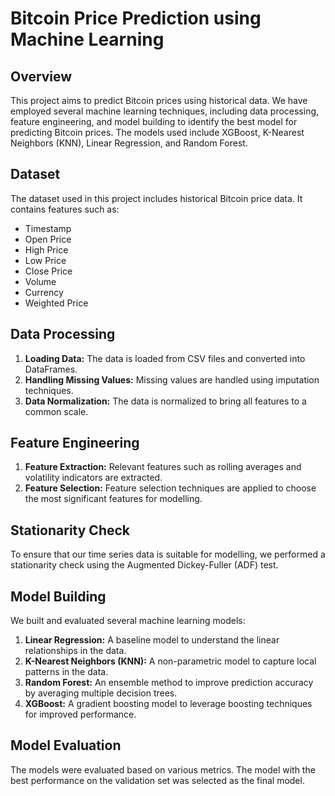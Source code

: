 # Bitcoin Price Prediction using Machine Learning

## Overview

This project aims to predict Bitcoin prices using historical data. We have employed several machine learning techniques, including data processing, feature engineering, and model building to identify the best model for predicting Bitcoin prices. The models used include XGBoost, K-Nearest Neighbors (KNN), Linear Regression, and Random Forest.

## Dataset

The dataset used in this project includes historical Bitcoin price data. It contains features such as:
- Timestamp
- Open Price
- High Price
- Low Price
- Close Price
- Volume
- Currency
- Weighted Price

## Data Processing

1. **Loading Data:** The data is loaded from CSV files and converted into DataFrames.
2. **Handling Missing Values:** Missing values are handled using imputation techniques.
3. **Data Normalization:** The data is normalized to bring all features to a common scale.

## Feature Engineering

1. **Feature Extraction:** Relevant features such as rolling averages and volatility indicators are extracted.
2. **Feature Selection:** Feature selection techniques are applied to choose the most significant features for modelling.

## Stationarity Check

To ensure that our time series data is suitable for modelling, we performed a stationarity check using the Augmented Dickey-Fuller (ADF) test.
## Model Building

We built and evaluated several machine learning models:

1. **Linear Regression:** A baseline model to understand the linear relationships in the data.
2. **K-Nearest Neighbors (KNN):** A non-parametric model to capture local patterns in the data.
3. **Random Forest:** An ensemble method to improve prediction accuracy by averaging multiple decision trees.
4. **XGBoost:** A gradient boosting model to leverage boosting techniques for improved performance.

## Model Evaluation

The models were evaluated based on various metrics. The model with the best performance on the validation set was selected as the final model.

